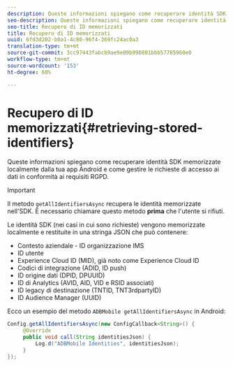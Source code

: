 ```yaml
---
description: Queste informazioni spiegano come recuperare identità SDK memorizzate localmente dalla tua app Android e come gestire le richieste di accesso ai dati in conformità ai requisiti GDPR.
seo-description: Queste informazioni spiegano come recuperare identità SDK memorizzate localmente dalla tua app Android e come gestire le richieste di accesso ai dati in conformità ai requisiti GDPR.
seo-title: Recupero di ID memorizzati
title: Recupero di ID memorizzati
uuid: 6fd3d202-b0a1-4c80-96f4-369fc24ac0a3
translation-type: tm+mt
source-git-commit: 3cc97443fabcb9ae9e09b998801bbb57785960e0
workflow-type: tm+mt
source-wordcount: '153'
ht-degree: 60%

---
```



# Recupero di ID memorizzati{#retrieving-stored-identifiers}

Queste informazioni spiegano come recuperare identità SDK memorizzate localmente dalla tua app Android e come gestire le richieste di accesso ai dati in conformità ai requisiti RGPD.

>[!IMPORTANT]
>
>Il metodo `getAllIdentifiersAsync` recupera le identità memorizzate nell&#39;SDK. È necessario chiamare questo metodo **prima** che l&#39;utente si rifiuti.

Le identità SDK (nei casi in cui sono richieste) vengono memorizzate localmente e restituite in una stringa JSON che può contenere:

* Contesto aziendale - ID organizzazione IMS
* ID utente
* Experience Cloud ID (MID), già noto come Experience Cloud ID
* Codici di integrazione (ADID, ID push)
* ID origine dati (DPID, DPUUID)
* ID di Analytics (AVID, AID, VID e RSID associati)
* ID legacy di destinazione (TNTID, TNT3rdpartyID)
* ID Audience Manager  (UUID)

Ecco un esempio del metodo `ADBMobile getAllIdentifiersAsync` in Android:

```java
Config.getAllIdentifiersAsync(new ConfigCallback<String>() { 
     @Override 
     public void call(String identitiesJson) {                 
         Log.d("ADBMobile Identities", identitiesJson); 
     } 
});
```
